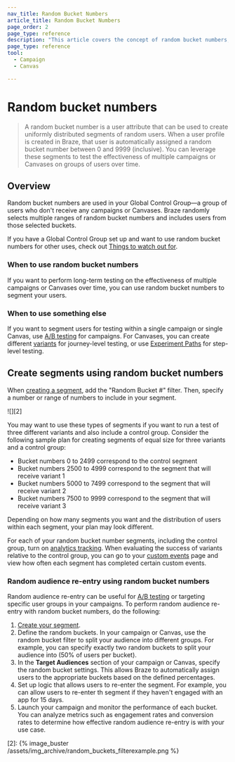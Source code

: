```yaml
---
nav_title: Random Bucket Numbers
article_title: Random Bucket Numbers
page_order: 2
page_type: reference
description: "This article covers the concept of random bucket numbers, and how you can use them to create variants and control groups."
page_type: reference
tool:
  - Campaign
  - Canvas

---
```


# Random bucket numbers

> A random bucket number is a user attribute that can be used to create uniformly distributed segments of random users. When a user profile is created in Braze, that user is automatically assigned a random bucket number between 0 and 9999 (inclusive). You can leverage these segments to test the effectiveness of multiple campaigns or Canvases on groups of users over time.

## Overview

Random bucket numbers are used in your Global Control Group&#8212;a group of users who don't receive any campaigns or Canvases. Braze randomly selects multiple ranges of random bucket numbers and includes users from those selected buckets. 

If you have a Global Control Group set up and want to use random bucket numbers for other uses, check out [Things to watch out for]({{site.baseurl}}/user_guide/engagement_tools/testing/global_control_group/#things-to-watch-for).

### When to use random bucket numbers

If you want to perform long-term testing on the effectiveness of multiple campaigns or Canvases over time, you can use random bucket numbers to segment your users.

### When to use something else

If you want to segment users for testing within a single campaign or single Canvas, use [A/B testing]({{site.baseurl}}/user_guide/engagement_tools/testing/multivariant_testing/create_multivariate_campaign/) for campaigns. For Canvases, you can create different [variants]({{site.baseurl}}/user_guide/engagement_tools/canvas/create_a_canvas/create_a_canvas/#adding-a-variant) for journey-level testing, or use [Experiment Paths]({{site.baseurl}}/user_guide/engagement_tools/canvas/canvas_components/experiment_step/) for step-level testing.

## Create segments using random bucket numbers

When [creating a segment]({{site.baseurl}}/user_guide/engagement_tools/segments/creating_a_segment/), add the "Random Bucket #" filter. Then, specify a number or range of numbers to include in your segment.

![][2]

You may want to use these types of segments if you want to run a test of three different variants and also include a control group. Consider the following sample plan for creating segments of equal size for three variants and a control group:

- Bucket numbers 0 to 2499 correspond to the control segment
- Bucket numbers 2500 to 4999 correspond to the segment that will receive variant 1
- Bucket numbers 5000 to 7499 correspond to the segment that will receive variant 2
- Bucket numbers 7500 to 9999 correspond to the segment that will receive variant 3

Depending on how many segments you want and the distribution of users within each segment, your plan may look different.

For each of your random bucket number segments, including the control group, turn on [analytics tracking]({{site.baseurl}}/user_guide/data_and_analytics/tracking/segment_analytics_tracking). When evaluating the success of variants relative to the control group, you can go to your [custom events]({{site.baseurl}}/user_guide/data_and_analytics/export_braze_data/export_custom_event_data) page and view how often each segment has completed certain custom events.

### Random audience re-entry using random bucket numbers

Random audience re-entry can be useful for [A/B testing]({{site.baseurl}}/user_guide/engagement_tools/testing/multivariant_testing/#what-are-multivariate-and-ab-testing) or targeting specific user groups in your campaigns. To perform random audience re-entry with random bucket numbers, do the following:

1. [Create your segment]({{site.baseurl}}/user_guide/engagement_tools/segments/creating_a_segment).
2. Define the random buckets. In your campaign or Canvas, use the random bucket filter to split your audience into different groups. For example, you can specify exactly two random buckets to split your audience into (50% of users per bucket).
3. In the **Target Audiences** section of your campaign or Canvas, specify the random bucket settings. This allows Braze to automatically assign users to the appropriate buckets based on the defined percentages.
4. Set up logic that allows users to re-enter the segment. For example, you can allow users to re-enter th segment if they haven't engaged with an app for 15 days.
5. Launch your campaign and monitor the performance of each bucket. You can analyze metrics such as engagement rates and conversion rates to determine how effective random audience re-entry is with your use case.


[2]: {% image_buster /assets/img_archive/random_buckets_filterexample.png %}
